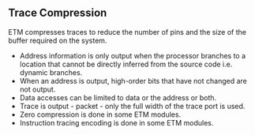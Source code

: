 ## Trace Compression
ETM compresses traces to reduce the number of pins and the size of the buffer required on the system.
* Address information is only output when the processor branches to a location that cannot be directly inferred from the source code i.e. dynamic branches.
* When an address is output, high-order bits that have not changed are not output.
* Data accesses can be limited to data or the address or both.
* Trace is output - packet - only the full width of the trace port is used.
* Zero compression is done in some ETM modules.
* Instruction tracing encoding is done in some ETM modules.